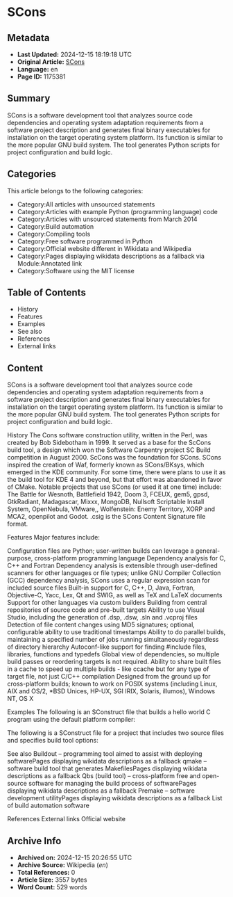 # SCons

## Metadata
- **Last Updated:** 2024-12-15 18:19:18 UTC
- **Original Article:** [SCons](https://en.wikipedia.org/wiki/SCons)
- **Language:** en
- **Page ID:** 1175381

## Summary
SCons is a software development tool that analyzes source code dependencies and operating system adaptation requirements from a software project description and generates final binary executables for installation on the target operating system platform. Its function is similar to the more popular GNU build system.
The tool generates Python scripts for project configuration and build logic.

## Categories
This article belongs to the following categories:

- Category:All articles with unsourced statements
- Category:Articles with example Python (programming language) code
- Category:Articles with unsourced statements from March 2014
- Category:Build automation
- Category:Compiling tools
- Category:Free software programmed in Python
- Category:Official website different in Wikidata and Wikipedia
- Category:Pages displaying wikidata descriptions as a fallback via Module:Annotated link
- Category:Software using the MIT license

## Table of Contents

- History
- Features
- Examples
- See also
- References
- External links

## Content

SCons is a software development tool that analyzes source code dependencies and operating system adaptation requirements from a software project description and generates final binary executables for installation on the target operating system platform. Its function is similar to the more popular GNU build system.
The tool generates Python scripts for project configuration and build logic.

History
The Cons software construction utility, written in the Perl, was created by Bob Sidebotham in 1999. It served as a base for the ScCons build tool, a design which won the Software Carpentry project SC Build competition in August 2000.  ScCons was the foundation for SCons.
SCons inspired the creation of Waf, formerly known as SCons/BKsys, which emerged in the KDE community. For some time, there were plans to use it as the build tool for KDE 4 and beyond, but that effort was abandoned in favor of CMake.
Notable projects that use SCons (or used it at one time) include: The Battle for Wesnoth, Battlefield 1942, Doom 3, FCEUX, gem5, gpsd, GtkRadiant, Madagascar, Mixxx, MongoDB, Nullsoft Scriptable Install System, OpenNebula, VMware,, Wolfenstein: Enemy Territory, XORP and MCA2, openpilot and Godot.
.csig is the SCons Content Signature file format.

Features
Major features include:

Configuration files are Python; user-written builds can leverage a general-purpose, cross-platform programming language
Dependency analysis for C, C++ and Fortran
Dependency analysis is extensible through user-defined scanners for other languages or file types; unlike GNU Compiler Collection (GCC) dependency analysis, SCons uses a regular expression scan for included source files
Built-in support for C, C++, D, Java, Fortran, Objective-C, Yacc, Lex, Qt and SWIG, as well as TeX and LaTeX documents
Support for other languages via custom builders
Building from central repositories of source code and pre-built targets
Ability to use Visual Studio, including the generation of .dsp, .dsw, .sln and .vcproj files
Detection of file content changes using MD5 signatures; optional, configurable ability to use traditional timestamps
Ability to do parallel builds, maintaining a specified number of jobs running simultaneously regardless of directory hierarchy
Autoconf-like support for finding #include files, libraries, functions and typedefs
Global view of dependencies, so multiple build passes or reordering targets is not required.
Ability to share built files in a cache to speed up multiple builds - like ccache but for any type of target file, not just C/C++ compilation
Designed from the ground up for cross-platform builds; known to work on POSIX systems (including Linux, AIX and OS/2, *BSD Unices, HP-UX, SGI IRIX, Solaris, illumos), Windows NT, OS X

Examples
The following is an SConstruct file that builds a hello world C program using the default platform compiler:

The following is a SConstruct file for a project that includes two source files and specifies build tool options:

See also
Buildout – programming tool aimed to assist with deploying softwarePages displaying wikidata descriptions as a fallback
qmake – software build tool that generates MakefilesPages displaying wikidata descriptions as a fallback
Qbs (build tool) – cross-platform free and open-source software for managing the build process of softwarePages displaying wikidata descriptions as a fallback
Premake – software development utilityPages displaying wikidata descriptions as a fallback
List of build automation software

References
External links
Official website

## Archive Info
- **Archived on:** 2024-12-15 20:26:55 UTC
- **Archive Source:** Wikipedia (_en_)
- **Total References:** 0
- **Article Size:** 3557 bytes
- **Word Count:** 529 words
